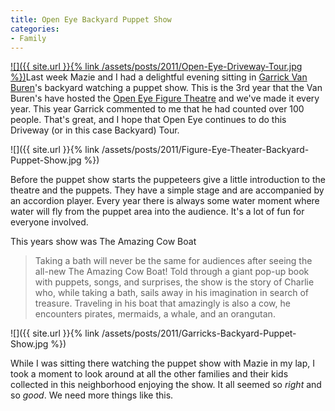 ```yaml
---
title: Open Eye Backyard Puppet Show
categories:
- Family
---
```


[![]({{ site.url }}{% link /assets/posts/2011/Open-Eye-Driveway-Tour.jpg %})](http://www.openeyetheatre.org/tour/driveway-tour-sites)Last week Mazie and I had a delightful evening sitting in [Garrick Van Buren](http://garrickvanburen.com/)'s backyard watching a puppet show. This is the 3rd year that the Van Buren's have hosted the [Open Eye Figure Theatre](http://www.openeyetheatre.org/) and we've made it every year. This year Garrick commented to me that he had counted over 100 people. That's great, and I hope that Open Eye continues to do this Driveway (or in this case Backyard) Tour.

![]({{ site.url }}{% link /assets/posts/2011/Figure-Eye-Theater-Backyard-Puppet-Show.jpg %})

Before the puppet show starts the puppeteers give a little introduction to the theatre and the puppets. They have a simple stage and are accompanied by an accordion player. Every year there is always some water moment where water will fly from the puppet area into the audience. It's a lot of fun for everyone involved.

This years show was The Amazing Cow Boat

> Taking a bath will never be the same for audiences after seeing the all-new The Amazing Cow Boat! Told through a giant pop-up book with puppets, songs, and surprises, the show is the story of Charlie who, while taking a bath, sails away in his imagination in search of treasure. Traveling in his boat that amazingly is also a cow, he encounters pirates, mermaids, a whale, and an orangutan.

![]({{ site.url }}{% link /assets/posts/2011/Garricks-Backyard-Puppet-Show.jpg %})

While I was sitting there watching the puppet show with Mazie in my lap, I took a moment to look around at all the other families and their kids collected in this neighborhood enjoying the show. It all seemed so _right_ and so _good_. We need more things like this.
